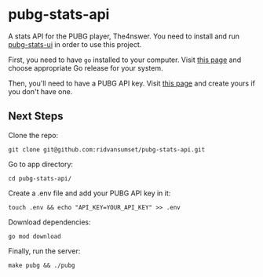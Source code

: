 # pubg-stats-api

A stats API for the PUBG player, The4nswer. You need to install and run [pubg-stats-ui](https://github.com/ridvansumset/pubg-stats-ui) in order to use this project.

First, you need to have `go` installed to your computer. Visit [this page](https://go.dev/dl/) and choose appropriate Go release for your system.

Then, you'll need to have a PUBG API key. Visit [this page](https://developer.pubg.com/) and create yours if you don't have one.

## Next Steps

Clone the repo:

```
git clone git@github.com:ridvansumset/pubg-stats-api.git
```

Go to app directory:

```
cd pubg-stats-api/
```

Create a .env file and add your PUBG API key in it:

```
touch .env && echo "API_KEY=YOUR_API_KEY" >> .env
```

Download dependencies:

```
go mod download
```

Finally, run the server:

```
make pubg && ./pubg
```

